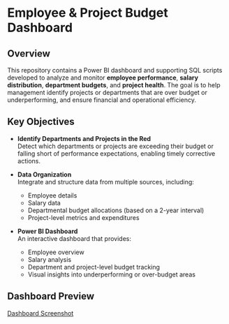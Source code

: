 # Employee & Project Budget Dashboard

## Overview

This repository contains a Power BI dashboard and supporting SQL scripts developed to analyze and monitor **employee performance**, **salary distribution**, **department budgets**, and **project health**. The goal is to help management identify projects or departments that are over budget or underperforming, and ensure financial and operational efficiency.

## Key Objectives

- **Identify Departments and Projects in the Red**  
  Detect which departments or projects are exceeding their budget or falling short of performance expectations, enabling timely corrective actions.

- **Data Organization**  
  Integrate and structure data from multiple sources, including:
  - Employee details  
  - Salary data  
  - Departmental budget allocations (based on a 2-year interval)  
  - Project-level metrics and expenditures

- **Power BI Dashboard**  
  An interactive dashboard that provides:
  - Employee overview  
  - Salary analysis  
  - Department and project-level budget tracking  
  - Visual insights into underperforming or over-budget areas

## Dashboard Preview

[Dashboard Screenshot](Dashboard_Screenshot.PNG)

